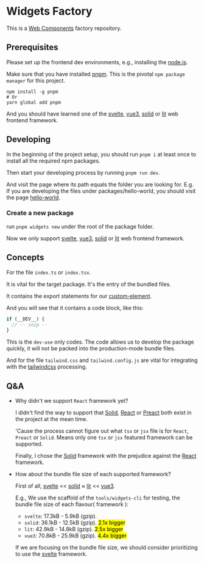 # Widgets Factory

This is a [Web Components](https://developer.mozilla.org/en-US/docs/Web/API/Web_components) factory repository.

## Prerequisites

Please set up the frontend dev environments, e.g., installing the [node.js](https://nodejs.org/en).

Make sure that you have
installed [pnpm](https://pnpm.io/installation#using-npm "Fast, disk space efficient package manager."). This is
the pivotal `npm package manager` for this project.

```shell
npm install -g pnpm
# Or
yarn global add pnpm
```

And you should have learned
one of
the [svelte](https://svelte.dev/), [vue3](https://vuejs.org/guide/introduction.html), [solid](https://www.solidjs.com/docs)
or [lit](https://lit.dev/docs/) web
frontend framework.

## Developing

In the beginning of the project setup, you should run `pnpm i` at least once to install all the required npm packages.

Then start your developing process by running `pnpm run dev`.

And visit the page where its path equals the folder you are looking for.
E.g. If you are developing the files under packages/hello-world,
you should visit the page [hello-world](http://localhost:9527/hello-world).

### Create a new package

run `pnpm widgets new` under the root of the package folder.

Now we only
support [svelte](https://svelte.dev/), [vue3](https://vuejs.org/guide/introduction.html), [solid](https://www.solidjs.com/docs)
or [lit](https://lit.dev/docs/) web frontend
framework.

## Concepts

For the file `index.ts` or `index.tsx`.

It is vital for the target package. It's the entry of the bundled files.

It contains the export statements for
our [custom-element](https://developer.mozilla.org/en-US/docs/Web/API/Web_components/Using_custom_elements).

And you will see that it contains a code block, like this:

```js
if (__DEV__) {
  // -- snip --
}
```

This is the `dev-use` only codes.
The code allows us to develop the package quickly, it will not be packed into the production-mode bundle files.

And for the file `tailwind.css` and `tailwind.config.js` are vital for integrating with
the [tailwindcss](https://tailwindcss.com/)
processing.

## Q&A

- Why didn't we support `React` framework yet?

  I didn't find the way to support that [Solid](https://solidjs.com/), [React](https://react.dev/)
  or [Preact](https://preactjs.com/) both exist in the project at the mean time.

  'Cause the process cannot figure out what `tsx` or `jsx` file is for `React`, `Preact` or `Solid`.
  Means only one `tsx` or `jsx` featured framework can be supported.

  Finally, I chose the [Solid](https://solidjs.com/) framework with the prejudice against
  the [React](https://react.dev/) framework.

- How about the bundle file size of each supported framework?

  First of
  all, [svelte](https://svelte.dev/) << [solid](https://www.solidjs.com/docs) ≈ [lit](https://lit.dev/docs/) << [vue3](https://vuejs.org/guide/introduction.html).

  E.g., We use the scaffold of the `tools/widgets-cli` for testing, the bundle file size of each flavour( framework ):
    - `svelte`: 17.3kB - 5.9kB (gzip).
    - `solid`: 36.1kB - 12.5kB (gzip). <mark>2.1x bigger</mark>
    - `lit`: 42.9kB - 14.8kB (gzip). <mark>2.5x bigger</mark>
    - `vue3`: 70.8kB - 25.9kB (gzip). <mark>4.4x bigger</mark>

  If we are focusing on the bundle file size, we should consider prioritizing to use the [svelte](https://svelte.dev/)
  framework.
